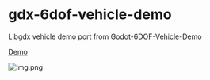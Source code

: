 # gdx-6dof-vehicle-demo

Libgdx vehicle demo port from [Godot-6DOF-Vehicle-Demo](https://github.com/Saitodepaula/Godot-6DOF-Vehicle-Demo)

[Demo](https://xpenatan.github.io/gdx-6dof-vehicle-demo/teavm/vehicle/)

![img.png](https://i.imgur.com/IbfU6DS.png)